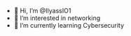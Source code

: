 - 👋 Hi, I’m @IlyassIO1
- 👀 I’m interested in networking
- 🌱 I’m currently learning Cybersecurity



<!---
IlyassIO1/IlyassIO1 is a ✨ special ✨ repository because its `README.md` (this file) appears on your GitHub profile.
You can click the Preview link to take a look at your changes.
--->
